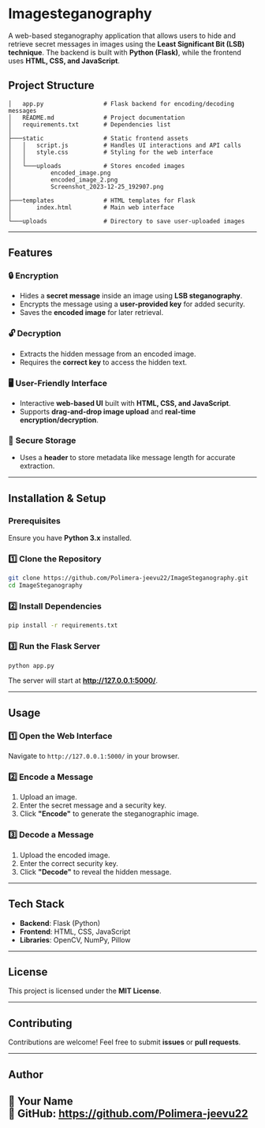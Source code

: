 # Imagesteganography
A web-based steganography application that allows users to hide and retrieve secret messages in images using the **Least Significant Bit (LSB) technique**. The backend is built with **Python (Flask)**, while the frontend uses **HTML, CSS, and JavaScript**.  

## **Project Structure**  

```
│   app.py                 # Flask backend for encoding/decoding messages
│   README.md              # Project documentation
│   requirements.txt       # Dependencies list
│
├───static                 # Static frontend assets
│   │   script.js          # Handles UI interactions and API calls
│   │   style.css          # Styling for the web interface
│   │
│   └───uploads            # Stores encoded images
│           encoded_image.png
│           encoded_image_2.png
│           Screenshot_2023-12-25_192907.png
│
├───templates              # HTML templates for Flask
│       index.html         # Main web interface
│
└───uploads                # Directory to save user-uploaded images
```

---

## **Features**  

### 🔒 **Encryption**  
- Hides a **secret message** inside an image using **LSB steganography**.  
- Encrypts the message using a **user-provided key** for added security.  
- Saves the **encoded image** for later retrieval.  

### 🔓 **Decryption**  
- Extracts the hidden message from an encoded image.  
- Requires the **correct key** to access the hidden text.  

### 🖥 **User-Friendly Interface**  
- Interactive **web-based UI** built with **HTML, CSS, and JavaScript**.  
- Supports **drag-and-drop image upload** and **real-time encryption/decryption**.  

### 📂 **Secure Storage**  
- Uses a **header** to store metadata like message length for accurate extraction.  

---

## **Installation & Setup**  

### **Prerequisites**  
Ensure you have **Python 3.x** installed.  

### **1️⃣ Clone the Repository**  
```sh
git clone https://github.com/Polimera-jeevu22/ImageSteganography.git
cd ImageSteganography
```

### **2️⃣ Install Dependencies**  
```sh
pip install -r requirements.txt
```

### **3️⃣ Run the Flask Server**  
```sh
python app.py
```
The server will start at **http://127.0.0.1:5000/**.  

---

## **Usage**  

### **1️⃣ Open the Web Interface**  
Navigate to `http://127.0.0.1:5000/` in your browser.  

### **2️⃣ Encode a Message**  
1. Upload an image.  
2. Enter the secret message and a security key.  
3. Click **"Encode"** to generate the steganographic image.  

### **3️⃣ Decode a Message**  
1. Upload the encoded image.  
2. Enter the correct security key.  
3. Click **"Decode"** to reveal the hidden message.  

---

## **Tech Stack**  

- **Backend**: Flask (Python)  
- **Frontend**: HTML, CSS, JavaScript  
- **Libraries**: OpenCV, NumPy, Pillow  

---

## **License**  

This project is licensed under the **MIT License**.  

---

## **Contributing**  

Contributions are welcome! Feel free to submit **issues** or **pull requests**.  

---

## **Author**  

👤 **Your Name**  
🔗 GitHub: https://github.com/Polimera-jeevu22 
---

